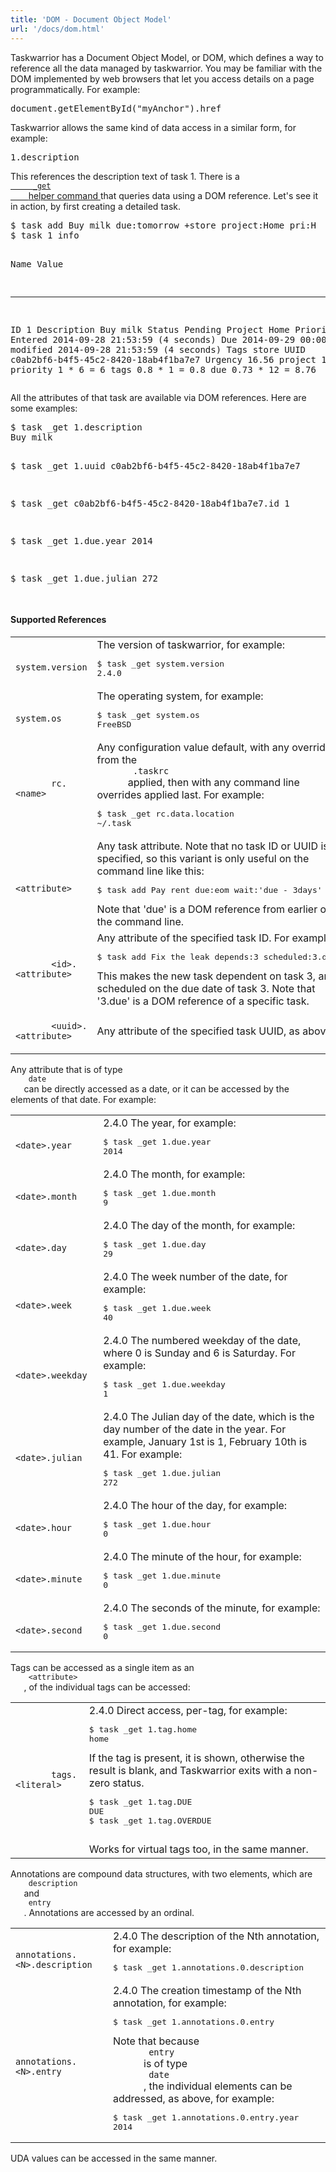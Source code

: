 ```yaml
---
title: 'DOM - Document Object Model'
url: '/docs/dom.html'
---
```

<div class="col-md-10 main">
 <div class="row">
  <a name="dom">
  </a>
  <p>
   Taskwarrior has a Document Object Model, or DOM, which defines a
              way to reference all the data managed by taskwarrior. You may be
              familiar with the DOM implemented by web browsers that let you
              access details on a page programmatically. For example:
  </p>
  <pre>document.getElementById("myAnchor").href</pre>
  <p>
   Taskwarrior allows the same kind of data access in a similar form,
              for example:
  </p>
  <pre>1.description</pre>
  <p>
   This references the description text of task 1. There is a
   <a href="/docs/commands/_get.html">
    <code>
     _get
    </code>
    helper command
   </a>
   that queries data using a DOM reference. Let's see it in action,
              by first creating a detailed task.
  </p>
  <pre>$ task add Buy milk due:tomorrow +store project:Home pri:H
$ task 1 info

Name          Value
------------- ------------------------------------------
ID            1
Description   Buy milk
Status        Pending
Project       Home
Priority      H
Entered       2014-09-28 21:53:59 (4 seconds)
Due           2014-09-29 00:00:00
Last modified 2014-09-28 21:53:59 (4 seconds)
Tags          store
UUID          c0ab2bf6-b4f5-45c2-8420-18ab4f1ba7e7
Urgency       16.56
                           project     1  *    1 =     1
                          priority     1  *    6 =     6
                              tags   0.8  *    1 =   0.8
                               due  0.73  *   12 =  8.76</pre>
  <p>
   All the attributes of that task are available via DOM references.
              Here are some examples:
  </p>
  <pre>$ task _get 1.description
Buy milk

$ task _get 1.uuid
c0ab2bf6-b4f5-45c2-8420-18ab4f1ba7e7

$ task _get c0ab2bf6-b4f5-45c2-8420-18ab4f1ba7e7.id
1

$ task _get 1.due.year
2014

$ task _get 1.due.julian
272

</pre>
  <a name="supported">
  </a>
  <h4>
   Supported References
  </h4>
  <p>
  </p>
  <p>
   <table class="table table-striped table-condensed">
    <!--
                <tr>
                  <td><code>context.program</code></td>
                  <td>
                    The name of the program, usually <code>task</code>.
                    Not useful from the <code>_get</code> command.
                  </td>
                </tr>
                <tr>
                  <td><code>context.args</code></td>
                  <td>
                    The full command line.
                    Not useful from the <code>_get</code> command.
                  </td>
                </tr>
                <tr>
                  <td><code>context.width</code></td>
                  <td>
                    The detected width, in character cells, of the terminal window.
                    If not run from a tty, returns a default value.
                  </td>
                </tr>
                <tr>
                  <td><code>context.height</code></td>
                  <td>
                    The detected height, in lines, of the terminal window.
                    If not run from a tty, returns a default value.
                  </td>
                </tr>
-->
    <tr>
     <td>
      <code>
       system.version
      </code>
     </td>
     <td>
      The version of taskwarrior, for example:
      <pre>$ task _get system.version
2.4.0</pre>
     </td>
    </tr>
    <tr>
     <td>
      <code>
       system.os
      </code>
     </td>
     <td>
      The operating system, for example:
      <pre>$ task _get system.os
FreeBSD</pre>
     </td>
    </tr>
    <tr>
     <td>
      <code>
       rc.&lt;name&gt;
      </code>
     </td>
     <td>
      Any configuration value default, with any overrides from the
      <code>
       .taskrc
      </code>
      applied, then with any command line overrides
                    applied last. For example:
      <pre>$ task _get rc.data.location
~/.task</pre>
     </td>
    </tr>
    <tr>
     <td>
      <code>
       &lt;attribute&gt;
      </code>
     </td>
     <td>
      Any task attribute. Note that no task ID or UUID is specified,
                    so this variant is only useful on the command line like this:
      <pre>$ task add Pay rent due:eom wait:'due - 3days'</pre>
      Note that 'due' is a DOM reference from earlier on the command line.
     </td>
    </tr>
    <tr>
     <td>
      <code>
       &lt;id&gt;.&lt;attribute&gt;
      </code>
     </td>
     <td>
      Any attribute of the specified task ID. For example:
      <pre>$ task add Fix the leak depends:3 scheduled:3.due</pre>
      This makes the new task dependent on task 3, and scheduled on
                    the due date of task 3.  Note that '3.due' is a DOM reference
                    of a specific task.
     </td>
    </tr>
    <tr>
     <td>
      <code>
       &lt;uuid&gt;.&lt;attribute&gt;
      </code>
     </td>
     <td>
      Any attribute of the specified task UUID, as above.
     </td>
    </tr>
   </table>
  </p>
  <p>
   Any attribute that is of type
   <code>
    date
   </code>
   can be directly
              accessed as a date, or it can be accessed by the elements of that
              date. For example:
  </p>
  <p>
   <table class="table table-striped table-condensed">
    <tr>
     <td>
      <code>
       &lt;date&gt;.year
      </code>
     </td>
     <td>
      <span class="label label-success">
       2.4.0
      </span>
      The year, for example:
      <pre>$ task _get 1.due.year
2014</pre>
     </td>
    </tr>
    <tr>
     <td>
      <code>
       &lt;date&gt;.month
      </code>
     </td>
     <td>
      <span class="label label-success">
       2.4.0
      </span>
      The month, for example:
      <pre>$ task _get 1.due.month
9</pre>
     </td>
    </tr>
    <tr>
     <td>
      <code>
       &lt;date&gt;.day
      </code>
     </td>
     <td>
      <span class="label label-success">
       2.4.0
      </span>
      The day of the month, for example:
      <pre>$ task _get 1.due.day
29</pre>
     </td>
    </tr>
    <tr>
     <td>
      <code>
       &lt;date&gt;.week
      </code>
     </td>
     <td>
      <span class="label label-success">
       2.4.0
      </span>
      The week number of the date, for example:
      <pre>$ task _get 1.due.week
40</pre>
     </td>
    </tr>
    <tr>
     <td>
      <code>
       &lt;date&gt;.weekday
      </code>
     </td>
     <td>
      <span class="label label-success">
       2.4.0
      </span>
      The numbered weekday of the date, where 0 is Sunday
                    and 6 is Saturday. For example:
      <pre>$ task _get 1.due.weekday
1</pre>
     </td>
    </tr>
    <tr>
     <td>
      <code>
       &lt;date&gt;.julian
      </code>
     </td>
     <td>
      <span class="label label-success">
       2.4.0
      </span>
      The Julian day of the date, which is the day number of the
                    date in the year. For example, January 1st is 1,
                    February 10th is 41. For example:
      <pre>$ task _get 1.due.julian
272</pre>
     </td>
    </tr>
    <tr>
     <td>
      <code>
       &lt;date&gt;.hour
      </code>
     </td>
     <td>
      <span class="label label-success">
       2.4.0
      </span>
      The hour of the day, for example:
      <pre>$ task _get 1.due.hour
0</pre>
     </td>
    </tr>
    <tr>
     <td>
      <code>
       &lt;date&gt;.minute
      </code>
     </td>
     <td>
      <span class="label label-success">
       2.4.0
      </span>
      The minute of the hour, for example:
      <pre>$ task _get 1.due.minute
0</pre>
     </td>
    </tr>
    <tr>
     <td>
      <code>
       &lt;date&gt;.second
      </code>
     </td>
     <td>
      <span class="label label-success">
       2.4.0
      </span>
      The seconds of the minute, for example:
      <pre>$ task _get 1.due.second
0</pre>
     </td>
    </tr>
   </table>
  </p>
  <p>
   Tags can be accessed as a single item as an
   <code>
    &lt;attribute&gt;
   </code>
   ,
              of the individual tags can be accessed:
  </p>
  <p>
   <table class="table table-striped table-condensed">
    <tr>
     <td>
      <code>
       tags.&lt;literal&gt;
      </code>
     </td>
     <td>
      <span class="label label-success">
       2.4.0
      </span>
      Direct access, per-tag, for example:
      <pre>$ task _get 1.tag.home
home</pre>
      If the tag is present, it is shown, otherwise the
                    result is blank, and Taskwarrior exits with a non-zero
                    status.
      <pre>$ task _get 1.tag.DUE
DUE
$ task _get 1.tag.OVERDUE

</pre>
      Workѕ for virtual tags too, in the same manner.
     </td>
    </tr>
   </table>
  </p>
  <p>
   Annotations are compound data structures, with two elements, which
              are
   <code>
    description
   </code>
   and
   <code>
    entry
   </code>
   . Annotations
              are accessed by an ordinal.
  </p>
  <p>
   <table class="table table-striped table-condensed">
    <tr>
     <td>
      <code>
       annotations.&lt;N&gt;.description
      </code>
     </td>
     <td>
      <span class="label label-success">
       2.4.0
      </span>
      The description of the Nth annotation, for example:
      <pre>$ task _get 1.annotations.0.description</pre>
     </td>
    </tr>
    <tr>
     <td>
      <code>
       annotations.&lt;N&gt;.entry
      </code>
     </td>
     <td>
      <span class="label label-success">
       2.4.0
      </span>
      The creation timestamp of the Nth annotation, for example:
      <pre>$ task _get 1.annotations.0.entry</pre>
      Note that because
      <code>
       entry
      </code>
      is of type
      <code>
       date
      </code>
      ,
                    the individual elements can be addressed, as above, for example:
      <pre>$ task _get 1.annotations.0.entry.year
2014</pre>
     </td>
    </tr>
   </table>
  </p>
  <p>
   UDA values can be accessed in the same manner.
  </p>
 </div>
 <br/>
 <br/>
</div>

